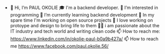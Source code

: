 - 👋 Hi, I’m PAUL OKOLIE
🎓 I'm a backend developer.
👀 I’m interested in programming
🌱 I’m currently learning backend development
🔭 In my spare time I'm working on open source projects
💬 I love working on protoype and design to bring life to them
👨‍💻 i am passionate about the IT industry and tech world and writing clean code
📫 How to reach me: https://www.linkedin.com/in/okolie-paul-b0a9b427a/
📫 How to reach me https://www.facebook.com/paul.okolie.56/


<!---
paulexmaze99/paulexmaze99 is a ✨ special ✨ repository because its `README.md` (this file) appears on your GitHub profile.
You can click the Preview link to take a look at your changes.
--->
